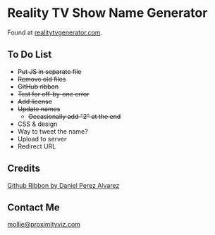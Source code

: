 Reality TV Show Name Generator
==========
Found at [realitytvgenerator.com](http://realitytvgenerator.com/). 

To Do List
----------
* ~~Put JS in separate file~~
* ~~Remove old files~~
* ~~GitHub ribbon~~
* ~~Test for off-by-one error~~
* ~~Add license~~
* ~~Update names~~
	* ~~Occasionally add "2" at the end~~
* CSS & design
* Way to tweet the name?
* Upload to server
* Redirect URL

Credits
-------
[Github Ribbon by Daniel Perez Alvarez](http://unindented.org/articles/github-ribbon-using-css-transforms/)

Contact Me
----------
<mollie@proximityviz.com>